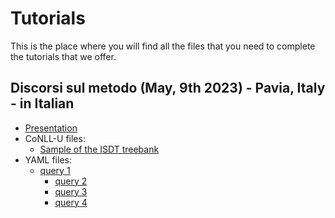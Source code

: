 # Tutorials

This is the place where you will find all the files that you need to complete the tutorials that we offer.

## Discorsi sul metodo (May, 9th 2023) - Pavia, Italy - in Italian

- [Presentation](tutorials/discorsi_sul_metodo/presentation.pdf)
- CoNLL-U files:
  - [Sample of the ISDT treebank](tutorials/discorsi_sul_metodo/files/isdt_sample.conllu)
- YAML files:
  - [query 1](tutorials/discorsi_sul_metodo/files/query1.yaml)
	- [query 2](tutorials/discorsi_sul_metodo/files/query2.yaml)
	- [query 3](tutorials/discorsi_sul_metodo/files/query3.yaml)
	- [query 4](tutorials/discorsi_sul_metodo/files/query4.yaml)
